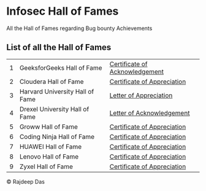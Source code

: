 # Infosec Hall of Fames
All the Hall of Fames regarding Bug bounty Achievements


## List of all the Hall of Fames

<table>

<tr>
<td> 1 </td>
<td>GeeksforGeeks Hall of Fame</td>
<td>
<a href = "https://github.com/Rajspeaks/Infosec-Hall-of-Fames/blob/main/GeeksforGeeks/GeeksforGeeks%20%7C%20Ethically%20found%20a%20vulnerability%2C%20reported%20%26%20earned%20Certificate%20of%20Appreciation.pdf">
Certificate of Acknowledgement
</a>
</td>

<tr>
<td> 2 </td>
<td> Cloudera Hall of Fame</td>
<td>
<a href = "https://github.com/Rajspeaks/Infosec-Hall-of-Fames/blob/main/Cloudera/Cloudera%20Hall%20of%20Fame%20%7C%20Letter%20of%20Appreciation%20for%20successfully%20reporting%20a%20vulnerability%20and%20securing%20Cloudera.pdf">
Certificate of Appreciation
</a>
</td>

<tr>
<td> 3 </td>
<td>Harvard University Hall of Fame</td>
<td>
<a href = "https://github.com/Rajspeaks/Infosec-Hall-of-Fames/blob/main/Harvard%20University/Harvard%20University%20Hall%20of%20Fame%20%7C%20Letter%20of%20Recognition%20from%20Harvard%20University%20for%20securing%20their%20web%20portal.pdf">
Letter of Appreciation
</a>
</td>

<tr>
<td> 4 </td>
<td>Drexel University Hall of Fame</td>
<td>
<a href= "https://github.com/Rajspeaks/Infosec-Hall-of-Fames/blob/main/Drexel%20University/Drexel%20University%20Hall%20of%20Fame%20%7C%20Letter%20of%20Appreciation%20for%20ethically%20securing%20by%20successfully%20reporting%20security%20loophole.%20.pdf">
Letter of Acknowledgement
</a>
</td>

<tr>
<td> 5 </td>
<td>Groww Hall of Fame</td>
<td>
<a href= "https://github.com/Rajspeaks/Infosec-Hall-of-Fames/blob/main/Groww/Groww%20HOF.pdf">
Certificate of Appreciation
</a>
</td>
  
<tr>
<td> 6 </td>
<td>Coding Ninja Hall of Fame</td>
<td>
<a href= "https://github.com/Rajspeaks/Bug-Bounty-Hall-of-Fames/blob/main/Coding%20Ninja/Coding%20Ninja%20Infosec.pdf">
Certificate of Appreciation
</a>
</td>

<tr>
<td> 7 </td>
<td>HUAWEI Hall of Fame</td>
<td>
<a href= "https://github.com/Rajspeaks/Bug-Bounty-Hall-of-Fames/blob/main/Huawei/huawei.jpg">
Certificate of Appreciation
</a>
</td>

<tr>
<td> 8 </td>
<td>Lenovo Hall of Fame</td>
<td>
<a href= "https://github.com/Rajspeaks/Bug-Bounty-Hall-of-Fames/blob/main/Lenovo/Letter%20of%20Appreciation%20from%20Lenovo%20to%20Rajdeep%20Das.pdf">
Certificate of Appreciation
</a>
</td>

<tr>
<td> 9 </td>
<td>Zyxel Hall of Fame</td>
<td>
<a href= "https://github.com/Rajspeaks/Bug-Bounty-Hall-of-Fames/blob/main/Zyxel/Certi%EF%AC%81cate%20of%20Recognition.pdf">
Certificate of Appreciation
</a>
</td>


</table>

&copy; Rajdeep Das
